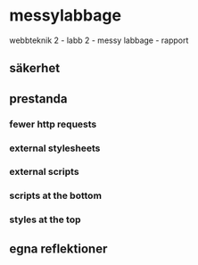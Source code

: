 # messylabbage
webbteknik 2 - labb 2 - messy labbage - rapport
 
## säkerhet


## prestanda

### fewer http requests
### external stylesheets
### external scripts
### scripts at the bottom
### styles at the top


## egna reflektioner

